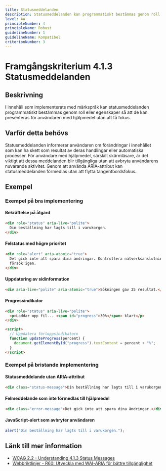 ```yaml
---
title: Statusmeddelanden
description: Statusmeddelanden kan programmatiskt bestämmas genom roll eller egenskaper så att de kan presenteras för användaren med hjälpmedel utan att få fokus.
level: AA
principleNumber: 4
principleName: Robust
guidelineNumber: 1
guidelineName: Kompatibel
criterionNumber: 3
---
```


# Framgångskriterium 4.1.3 Statusmeddelanden

## Beskrivning

I innehåll som implementerats med märkspråk kan statusmeddelanden programmatiskt bestämmas genom roll eller egenskaper så att de kan presenteras för användaren med hjälpmedel utan att få fokus.

## Varför detta behövs

Statusmeddelanden informerar användaren om förändringar i innehållet som kan ha skett som resultat av deras handlingar eller automatiska processer. För användare med hjälpmedel, särskilt skärmläsare, är det viktigt att dessa meddelanden blir tillgängliga utan att avbryta användarens nuvarande aktivitet. Genom att använda ARIA-attribut kan statusmeddelanden förmedlas utan att flytta tangentbordsfokus.

## Exempel

### Exempel på bra implementering

#### Bekräftelse på åtgärd

```html
<div role="status" aria-live="polite">
  Din beställning har lagts till i varukorgen.
</div>
```

#### Felstatus med högre prioritet

```html
<div role="alert" aria-atomic="true">
  Det gick inte att spara dina ändringar. Kontrollera nätverksanslutningen och
  försök igen.
</div>
```

#### Uppdatering av sidinformation

```html
<div aria-live="polite" aria-atomic="true">Sökningen gav 25 resultat.</div>
```

#### Progressindikator

```html
<div role="status" aria-live="polite">
  <p>Laddar upp fil... <span id="progress">30%</span> klart</p>
</div>

<script>
  // Uppdatera förloppsindikatorn
  function updateProgress(percent) {
    document.getElementById("progress").textContent = percent + "%";
  }
</script>
```

### Exempel på bristande implementering

#### Statusmeddelande utan ARIA-attribut

```html
<div class="status-message">Din beställning har lagts till i varukorgen.</div>
```

#### Felmeddelande som inte förmedlas till hjälpmedel

```html
<div class="error-message">Det gick inte att spara dina ändringar.</div>
```

#### JavaScript-alert som avbryter användaren

```javascript
alert("Din beställning har lagts till i varukorgen.");
```

## Länk till mer information

- [WCAG 2.2 - Understanding 4.1.3 Status Messages](https://www.w3.org/WAI/WCAG22/Understanding/status-messages.html)
- [Webbriktlinjer - R60: Utveckla med WAI-ARIA för bättre tillgänglighet](https://www.digg.se/webbriktlinjer/alla-webbriktlinjer/utveckla-med-wai-aria-for-battre-tillganglighet)
